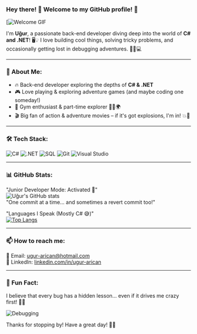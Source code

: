 ### Hey there! 👋 Welcome to my GitHub profile! 🚀

[![Welcome GIF](https://media.giphy.com/media/LmNwrBhejkK9EFP504/giphy.gif)

I'm **Uğur**, a passionate back-end developer diving deep into the world of **C# and .NET**! 🖥️💡 I love building cool things, solving tricky problems, and occasionally getting lost in debugging adventures. 🕵️‍♂️💻

---

### 🚀 About Me:
- 🔥 Back-end developer exploring the depths of **C# & .NET**
- 🎮 Love playing & exploring adventure games (and maybe coding one someday!)
- 💪 Gym enthusiast & part-time explorer 🏋️‍♂️🌍
- 🎬 Big fan of action & adventure movies – if it's got explosions, I'm in! 💥🎥

---

### 🛠️ Tech Stack:
![C#](https://img.shields.io/badge/-C%23-239120?style=flat-square&logo=c-sharp&logoColor=white)
![.NET](https://img.shields.io/badge/-.NET-512BD4?style=flat-square&logo=.net&logoColor=white)
![SQL](https://img.shields.io/badge/-SQL-4479A1?style=flat-square&logo=postgresql&logoColor=white)
![Git](https://img.shields.io/badge/-Git-F05032?style=flat-square&logo=git&logoColor=white)
![Visual Studio](https://img.shields.io/badge/-Visual%20Studio-5C2D91?style=flat-square&logo=visual-studio&logoColor=white)

---

### 📊 GitHub Stats:  
"Junior Developer Mode: Activated 🚀"  
![Uğur's GitHub stats](https://github-readme-stats.vercel.app/api?username=ugurarican&show_icons=true&theme=radical)  
"One commit at a time... and sometimes a revert commit too!"  

"Languages I Speak (Mostly C# 😅)"  
[![Top Langs](https://github-readme-stats.vercel.app/api/top-langs/?username=ugurarican&layout=compact&theme=radical)](https://github.com/anuraghazra/github-readme-stats)  


---

### 📫 How to reach me:
📩 Email: [ugur-arican@hotmail.com](mailto:ugur-arican@hotmail.com)  
🔗 LinkedIn: [linkedin.com/in/ugur-arican](https://linkedin.com/in/ugur-arican)  

---

### 🎉 Fun Fact:
I believe that every bug has a hidden lesson... even if it drives me crazy first! 🤯🐛

![Debugging](https://media.giphy.com/media/13FrpeVH09Zrb2/giphy.gif)

Thanks for stopping by! Have a great day! 🚀😎

